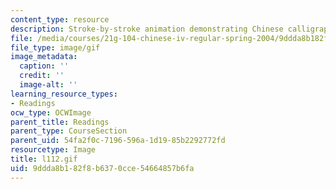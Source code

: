 ```yaml
---
content_type: resource
description: Stroke-by-stroke animation demonstrating Chinese calligraphy.
file: /media/courses/21g-104-chinese-iv-regular-spring-2004/9ddda8b182f8b6370cce54664857b6fa_l112.gif
file_type: image/gif
image_metadata:
  caption: ''
  credit: ''
  image-alt: ''
learning_resource_types:
- Readings
ocw_type: OCWImage
parent_title: Readings
parent_type: CourseSection
parent_uid: 54fa2f0c-7196-596a-1d19-85b2292772fd
resourcetype: Image
title: l112.gif
uid: 9ddda8b1-82f8-b637-0cce-54664857b6fa
---
```

